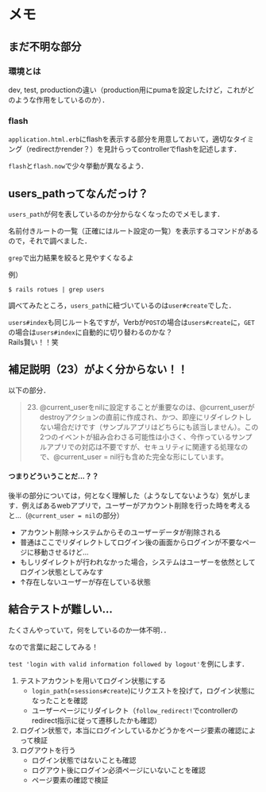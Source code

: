 # メモ

## まだ不明な部分

### 環境とは
dev, test, productionの違い（production用にpumaを設定したけど，これがどのような作用をしているのか）．

### flash
`application.html.erb`にflashを表示する部分を用意しておいて，適切なタイミング（redirectかrender？）を見計らってcontrollerでflashを記述します．

`flash`と`flash.now`で少々挙動が異なるよう．

## users_pathってなんだっけ？
`users_path`が何を表しているのか分からなくなったのでメモします．

名前付きルートの一覧（正確にはルート設定の一覧）を表示するコマンドがあるので，それで調べました．

`grep`で出力結果を絞ると見やすくなるよ

例）
```
$ rails rotues | grep users
```

調べてみたところ，`users_path`に紐づいているのは`user#create`でした．

`users#index`も同じルート名ですが，Verbが`POST`の場合は`users#create`に，`GET`の場合は`users#index`に自動的に切り替わるのかな？  
Rails賢い！！笑

## 補足説明（23）がよく分からない！！
以下の部分．

> 23. @current_userをnilに設定することが重要なのは、@current_userがdestroyアクションの直前に作成され、かつ、即座にリダイレクトしない場合だけです（サンプルアプリはどちらにも該当しません）。この2つのイベントが組み合わさる可能性は小さく、今作っているサンプルアプリでの対応は不要ですが、セキュリティに関連する処理なので、@current_user = nil行も含めた完全な形にしています。

#### つまりどういうことだ...？？
後半の部分については，何となく理解した（ようなしてないような）気がします．例えばあるwebアプリで，ユーザーがアカウント削除を行った時を考えると...（`@current_user = nil`の部分）

* アカウント削除→システムからそのユーザーデータが削除される
* 普通はここでリダイレクトしてログイン後の画面からログインが不要なページに移動させるけど...
* もしリダイレクトが行われなかった場合，システムはユーザーを依然としてログイン状態としてみなす
* ↑存在しないユーザーが存在している状態


## 結合テストが難しい...
たくさんやっていて，何をしているのか一体不明．．

なので言葉に起こしてみる！

`test 'login with valid information followed by logout'`を例にします．

1. テストアカウントを用いてログイン状態にする
    * `login_path`(=`sessions#create`)にリクエストを投げて，ログイン状態になったことを確認
    * ユーザーページにリダイレクト（`follow_redirect!`でcontrollerのredirect指示に従って遷移したかも確認）
1. ログイン状態で，本当にログインしているかどうかをページ要素の確認によって検証
1. ログアウトを行う
    * ログイン状態ではないことも確認
    * ログアウト後にログイン必須ページにいないことを確認
    * ページ要素の確認で検証